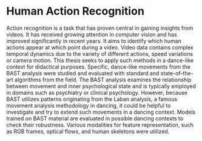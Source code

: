 # Human Action Recognition

Action recognition is a task that has proven central in gaining insights from videos. It has received growing attention in computer vision and has improved significantly in recent years. It aims to identify which human actions appear at which point during a video. Video data contains complex temporal dynamics due to the variety of different actions, speed variations or camera motion. This thesis seeks to apply such methods in a dance-like context for didactical purposes. Specific, dance-like movements from the BAST analysis were studied and evaluated with standard and state-of-the-art algorithms from the field. The BAST analysis examines the relationship between movement and inner psychological state and is typically employed in domains such as psychiatry or clinical psychology. However, because BAST utilizes patterns originating from the Laban analysis, a famous movement analysis methodology in dancing, it could be helpful to investigate and try to extend such movements in a dancing context. Models trained on BAST material are evaluated in possible dancing contexts to check their robustness. Various modalities for feature representation, such as RGB frames, optical flows, and human skeletons were utilized.
